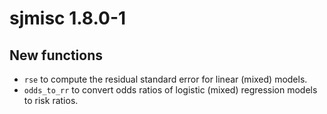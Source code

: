 # sjmisc 1.8.0-1

## New functions

* `rse` to compute the residual standard error for linear (mixed) models.
* `odds_to_rr` to convert odds ratios of logistic (mixed) regression models to risk ratios.
